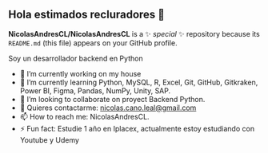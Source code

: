 ## Hola estimados recluradores 👋

**NicolasAndresCL/NicolasAndresCL** is a ✨ _special_ ✨ repository because its `README.md` (this file) appears on your GitHub profile.

Soy un desarrollador backend en Python

- 🔭 I’m currently working on my house
- 🌱 I’m currently learning Python, MySQL, R, Excel, Git, GitHub, Gitkraken, Power BI, Figma, Pandas, NumPy, Unity, SAP.
- 👯 I’m looking to collaborate on proyect Backend Python.
- 💬 Quieres contactarme: nicolas.cano.leal@gmail.com
- 📫 How to reach me: NicolasAndresCL.
- ⚡ Fun fact: Estudie 1 año en Iplacex, actualmente estoy estudiando con Youtube y Udemy 
